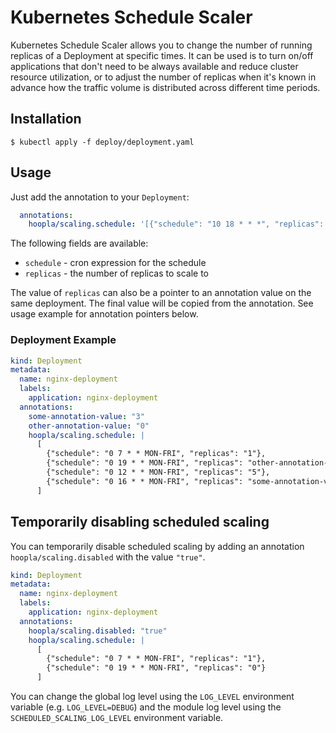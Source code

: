 ﻿# Kubernetes Schedule Scaler

Kubernetes Schedule Scaler allows you to change the number of running replicas
of a Deployment at specific times. It can be used is to turn on/off
applications that don't need to be always available and reduce cluster resource
utilization, or to adjust the number of replicas when it's known in advance how
the traffic volume is distributed across different time periods.

## Installation

```
$ kubectl apply -f deploy/deployment.yaml
```

## Usage

Just add the annotation to your `Deployment`:

```yaml
  annotations:
    hoopla/scaling.schedule: '[{"schedule": "10 18 * * *", "replicas": "3"}]'
```

The following fields are available:

- `schedule` - cron expression for the schedule
- `replicas` - the number of replicas to scale to

The value of `replicas` can also be a pointer to an annotation value on the same deployment.
The final value will be copied from the annotation. See usage example for annotation pointers below.

### Deployment Example

```yaml
kind: Deployment
metadata:
  name: nginx-deployment
  labels:
    application: nginx-deployment
  annotations:
    some-annotation-value: "3"
    other-annotation-value: "0"
    hoopla/scaling.schedule: |
      [
        {"schedule": "0 7 * * MON-FRI", "replicas": "1"},
        {"schedule": "0 19 * * MON-FRI", "replicas": "other-annotation-value"},
        {"schedule": "0 12 * * MON-FRI", "replicas": "5"},
        {"schedule": "0 16 * * MON-FRI", "replicas": "some-annotation-value"}
      ]
```

## Temporarily disabling scheduled scaling

You can temporarily disable scheduled scaling by adding an annotation `hoopla/scaling.disabled` with the value `"true"`.

```yaml
kind: Deployment
metadata:
  name: nginx-deployment
  labels:
    application: nginx-deployment
  annotations:
    hoopla/scaling.disabled: "true"
    hoopla/scaling.schedule: |
      [
        {"schedule": "0 7 * * MON-FRI", "replicas": "1"},
        {"schedule": "0 19 * * MON-FRI", "replicas": "0"}
      ]
```

You can change the global log level using the `LOG_LEVEL` environment variable (e.g. `LOG_LEVEL=DEBUG`)
and the module log level using the `SCHEDULED_SCALING_LOG_LEVEL` environment variable.